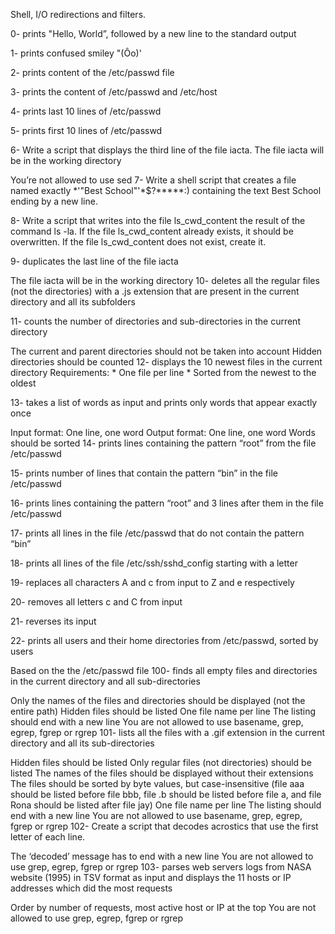 Shell, I/O redirections and filters.

0- prints "Hello, World”, followed by a new line to the standard output

1- prints confused smiley "(Ôo)'

2- prints content of the /etc/passwd file

3- prints the content of /etc/passwd and /etc/host

4- prints last 10 lines of /etc/passwd

5- prints first 10 lines of /etc/passwd

6- Write a script that displays the third line of the file iacta. The file iacta will be in the working directory

You’re not allowed to use sed
7- Write a shell script that creates a file named exactly *\'"Best School"'\*$?*****:) containing the text Best School ending by a new line.

8- Write a script that writes into the file ls_cwd_content the result of the command ls -la. If the file ls_cwd_content already exists, it should be overwritten. If the file ls_cwd_content does not exist, create it.

9- duplicates the last line of the file iacta

The file iacta will be in the working directory
10- deletes all the regular files (not the directories) with a .js extension that are present in the current directory and all its subfolders

11- counts the number of directories and sub-directories in the current directory

The current and parent directories should not be taken into account
Hidden directories should be counted
12- displays the 10 newest files in the current directory Requirements: * One file per line * Sorted from the newest to the oldest

13- takes a list of words as input and prints only words that appear exactly once

Input format: One line, one word
Output format: One line, one word
Words should be sorted
14- prints lines containing the pattern “root” from the file /etc/passwd

15- prints number of lines that contain the pattern “bin” in the file /etc/passwd

16- prints lines containing the pattern “root” and 3 lines after them in the file /etc/passwd

17- prints all lines in the file /etc/passwd that do not contain the pattern “bin”

18- prints all lines of the file /etc/ssh/sshd_config starting with a letter

19- replaces all characters A and c from input to Z and e respectively

20- removes all letters c and C from input

21- reverses its input

22- prints all users and their home directories from /etc/passwd, sorted by users

Based on the the /etc/passwd file
100- finds all empty files and directories in the current directory and all sub-directories

Only the names of the files and directories should be displayed (not the entire path)
Hidden files should be listed
One file name per line
The listing should end with a new line
You are not allowed to use basename, grep, egrep, fgrep or rgrep
101- lists all the files with a .gif extension in the current directory and all its sub-directories

Hidden files should be listed
Only regular files (not directories) should be listed
The names of the files should be displayed without their extensions
The files should be sorted by byte values, but case-insensitive (file aaa should be listed before file bbb, file .b should be listed before file a, and file Rona should be listed after file jay)
One file name per line
The listing should end with a new line
You are not allowed to use basename, grep, egrep, fgrep or rgrep
102- Create a script that decodes acrostics that use the first letter of each line.

The ‘decoded’ message has to end with a new line
You are not allowed to use grep, egrep, fgrep or rgrep
103- parses web servers logs from NASA website (1995) in TSV format as input and displays the 11 hosts or IP addresses which did the most requests

Order by number of requests, most active host or IP at the top
You are not allowed to use grep, egrep, fgrep or rgrep
